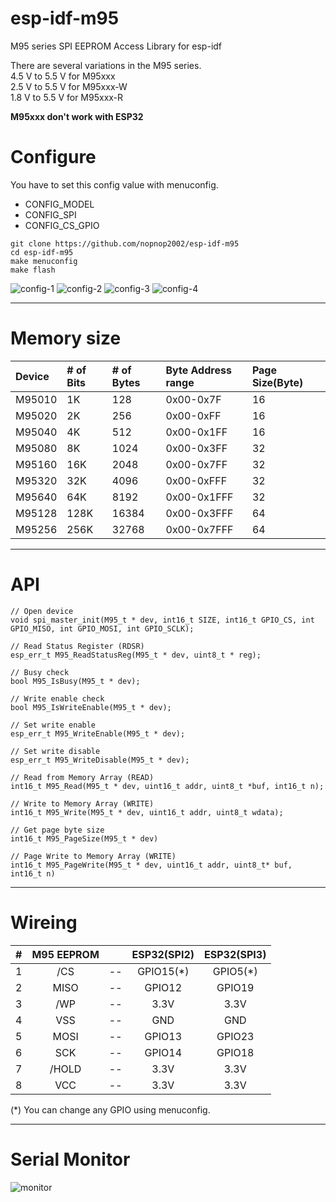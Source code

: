# esp-idf-m95
M95 series SPI EEPROM Access Library for esp-idf   

There are several variations in the M95 series.   
4.5 V to 5.5 V for M95xxx   
2.5 V to 5.5 V for M95xxx-W   
1.8 V to 5.5 V for M95xxx-R   

__M95xxx don't work with ESP32__

# Configure
You have to set this config value with menuconfig.   
- CONFIG_MODEL   
- CONFIG_SPI   
- CONFIG_CS_GPIO   

```
git clone https://github.com/nopnop2002/esp-idf-m95
cd esp-idf-m95
make menuconfig
make flash
```

![config-1](https://user-images.githubusercontent.com/6020549/96329346-f4950100-1086-11eb-88f9-57d31933c1c3.jpg)
![config-2](https://user-images.githubusercontent.com/6020549/96329347-f78ff180-1086-11eb-9ee7-3c7209b01a60.jpg)
![config-3](https://user-images.githubusercontent.com/6020549/96329349-fb237880-1086-11eb-9b69-e1c7b3bd3762.jpg)
![config-4](https://user-images.githubusercontent.com/6020549/96329351-fced3c00-1086-11eb-92e5-1f4bcdbeda8b.jpg)

---

# Memory size

|Device|# of Bits|# of Bytes|Byte Address range|Page Size(Byte)|
|:---|:---|:---|:---|:---|
|M95010|1K|128|0x00-0x7F|16|
|M95020|2K|256|0x00-0xFF|16|
|M95040|4K|512|0x00-0x1FF|16|
|M95080|8K|1024|0x00-0x3FF|32|
|M95160|16K|2048|0x00-0x7FF|32|
|M95320|32K|4096|0x00-0xFFF|32|
|M95640|64K|8192|0x00-0x1FFF|32|
|M95128|128K|16384|0x00-0x3FFF|64|
|M95256|256K|32768|0x00-0x7FFF|64|

---

# API
```
// Open device
void spi_master_init(M95_t * dev, int16_t SIZE, int16_t GPIO_CS, int GPIO_MISO, int GPIO_MOSI, int GPIO_SCLK);

// Read Status Register (RDSR)
esp_err_t M95_ReadStatusReg(M95_t * dev, uint8_t * reg);

// Busy check
bool M95_IsBusy(M95_t * dev);

// Write enable check
bool M95_IsWriteEnable(M95_t * dev);

// Set write enable
esp_err_t M95_WriteEnable(M95_t * dev);

// Set write disable
esp_err_t M95_WriteDisable(M95_t * dev);

// Read from Memory Array (READ)
int16_t M95_Read(M95_t * dev, uint16_t addr, uint8_t *buf, int16_t n);

// Write to Memory Array (WRITE)
int16_t M95_Write(M95_t * dev, uint16_t addr, uint8_t wdata);

// Get page byte size
int16_t M95_PageSize(M95_t * dev)

// Page Write to Memory Array (WRITE)
int16_t M95_PageWrite(M95_t * dev, uint16_t addr, uint8_t* buf, int16_t n)
```

---

# Wireing  

|#|M95 EEPROM||ESP32(SPI2)|ESP32(SPI3)
|:-:|:-:|:-:|:-:|:-:|
|1|/CS|--|GPIO15(*)|GPIO5(*)|
|2|MISO|--|GPIO12|GPIO19|
|3|/WP|--|3.3V|3.3V|
|4|VSS|--|GND|GND|
|5|MOSI|--|GPIO13|GPIO23|
|6|SCK|--|GPIO14|GPIO18|
|7|/HOLD|--|3.3V|3.3V|
|8|VCC|--|3.3V|3.3V|

(*) You can change any GPIO using menuconfig.   

---

# Serial Monitor   
![monitor](https://user-images.githubusercontent.com/6020549/96329356-09719480-1087-11eb-85b3-0601f77a3772.jpg)
